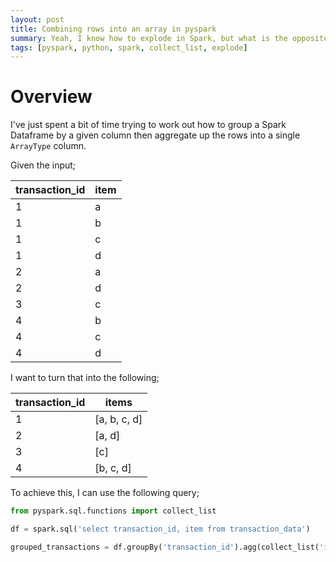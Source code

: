 ```yaml
---
layout: post
title: Combining rows into an array in pyspark
summary: Yeah, I know how to explode in Spark, but what is the opposite and how do I do it? HINT (collect_list)
tags: [pyspark, python, spark, collect_list, explode]
---
```


# Overview

I've just spent a bit of time trying to work out how to group a Spark Dataframe by a given column then aggregate up the rows into a single `ArrayType` column.

Given the input;

| transaction_id | item |
| -------------- | ---- |
| 1              | a    |
| 1              | b    |
| 1              | c    |
| 1              | d    |
| 2              | a    |
| 2              | d    |
| 3              | c    |
| 4              | b    |
| 4              | c    |
| 4              | d    |

I want to turn that into the following;

| transaction_id | items        |
| -------------- | ------------ |
| 1              | [a, b, c, d] |
| 2              | [a, d]       |
| 3              | [c]          |
| 4              | [b, c, d]    |

To achieve this, I can use the following query;

```python
from pyspark.sql.functions import collect_list

df = spark.sql('select transaction_id, item from transaction_data')

grouped_transactions = df.groupBy('transaction_id').agg(collect_list('item').alias('items'))
```